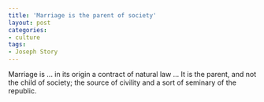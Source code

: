 ```yaml
---
title: 'Marriage is the parent of society'
layout: post
categories:
- culture
tags:
- Joseph Story
---
```


Marriage is ... in its origin a contract of natural law ... It is the parent, and not the child of society; the source of civility and a sort of seminary of the republic.